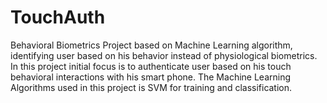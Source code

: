 # TouchAuth
Behavioral Biometrics Project based on Machine Learning algorithm, identifying user based on his behavior instead of physiological biometrics. In this project initial focus is to authenticate user based on his touch behavioral interactions with his smart phone.
The Machine Learning Algorithms used in this project is SVM for training and classification.
